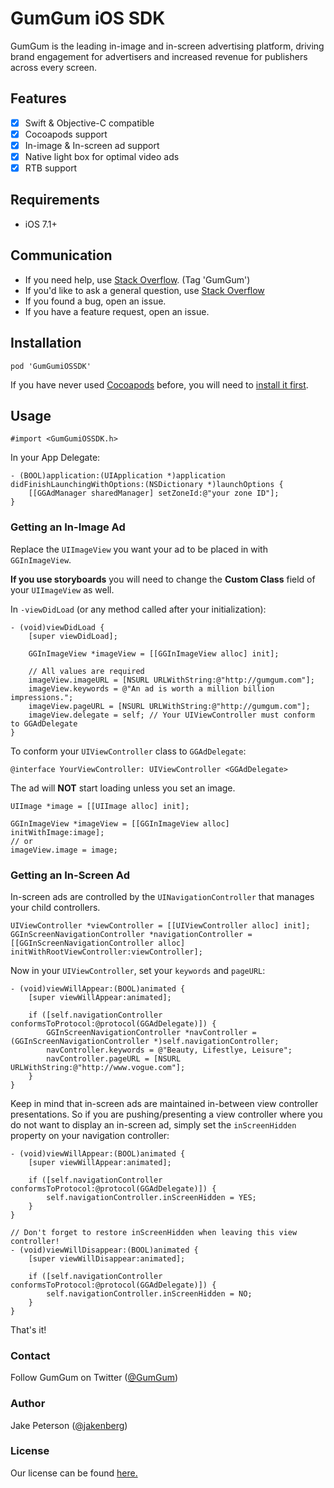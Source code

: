 GumGum iOS SDK
===================

GumGum is the leading in-image and in-screen advertising platform, driving brand engagement for advertisers and increased revenue for publishers across every screen.

## Features
- [x] Swift & Objective-C compatible
- [x] Cocoapods support
- [x] In-image & In-screen ad support
- [x] Native light box for optimal video ads
- [x] RTB support

## Requirements
- iOS 7.1+

## Communication
- If you need help, use [Stack Overflow]. (Tag 'GumGum')
- If you'd like to ask a general question, use [Stack Overflow]
- If you found a bug, open an issue.
- If you have a feature request, open an issue.

## Installation
```
pod 'GumGumiOSSDK'
```
If you have never used [Cocoapods] before, you will need to [install it first].

## Usage
```ObjC
#import <GumGumiOSSDK.h>
```
In your App Delegate:
```ObjC
- (BOOL)application:(UIApplication *)application didFinishLaunchingWithOptions:(NSDictionary *)launchOptions {
    [[GGAdManager sharedManager] setZoneId:@"your zone ID"];
}
```
### Getting an In-Image Ad
Replace the `UIImageView` you want your ad to be placed in with `GGInImageView`.

__If you use storyboards__ you will need to change the **Custom Class** field of your `UIImageView` as well.

In `-viewDidLoad` (or any method called after your initialization):
```ObjC
- (void)viewDidLoad {
    [super viewDidLoad];

    GGInImageView *imageView = [[GGInImageView alloc] init];

    // All values are required
    imageView.imageURL = [NSURL URLWithString:@"http://gumgum.com"];
    imageView.keywords = @"An ad is worth a million billion impressions.";
    imageView.pageURL = [NSURL URLWithString:@"http://gumgum.com"];
    imageView.delegate = self; // Your UIViewController must conform to GGAdDelegate
}
```
To conform your `UIViewController` class to `GGAdDelegate`:
```ObjC
@interface YourViewController: UIViewController <GGAdDelegate>
```
The ad will __NOT__ start loading unless you set an image.
```ObjC
UIImage *image = [[UIImage alloc] init];

GGInImageView *imageView = [[GGInImageView alloc] initWithImage:image];
// or
imageView.image = image;
```

### Getting an In-Screen Ad
In-screen ads are controlled by the `UINavigationController` that manages your child controllers.
```ObjC
UIViewController *viewController = [[UIViewController alloc] init];
GGInScreenNavigationController *navigationController = [[GGInScreenNavigationController alloc] initWithRootViewController:viewController];
```
Now in your `UIViewController`, set your `keywords` and `pageURL`:
```ObjC
- (void)viewWillAppear:(BOOL)animated {
    [super viewWillAppear:animated];

    if ([self.navigationController conformsToProtocol:@protocol(GGAdDelegate)]) {
        GGInScreenNavigationController *navController = (GGInScreenNavigationController *)self.navigationController;
        navController.keywords = @"Beauty, Lifestlye, Leisure";
        navController.pageURL = [NSURL URLWithString:@"http://www.vogue.com"];
    }
}
```
Keep in mind that in-screen ads are maintained in-between view controller presentations. So if you are pushing/presenting a view controller where you do not want to display an in-screen ad, simply set the `inScreenHidden` property on your navigation controller:
```ObjC
- (void)viewWillAppear:(BOOL)animated {
    [super viewWillAppear:animated];

    if ([self.navigationController conformsToProtocol:@protocol(GGAdDelegate)]) {
        self.navigationController.inScreenHidden = YES;
    }
}

// Don't forget to restore inScreenHidden when leaving this view controller!
- (void)viewWillDisappear:(BOOL)animated {
    [super viewWillDisappear:animated];

    if ([self.navigationController conformsToProtocol:@protocol(GGAdDelegate)]) {
        self.navigationController.inScreenHidden = NO;
    }
}
```

That's it!
### Contact
Follow GumGum on Twitter ([@GumGum])
### Author
Jake Peterson ([@jakenberg])
### License
Our license can be found [here.](LICENSE.docx)

[GumGumiOSSDK project]:https://bitbucket.org/gumgum/gumgumiossdk
[Stack Overflow]:http://www.stackoverflow.com/questions/tagged/gumgum
[@GumGum]:https://twitter.com/GumGum
[@jakenberg]:https://github.com/Jakenberg
[Cocoapods]:http://cocoapods.org/
[install it first]:http://guides.cocoapods.org/using/getting-started.html
